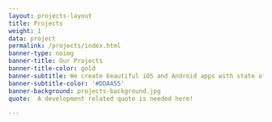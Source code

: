```yaml
---
layout: projects-layout
title: Projects
weight: 1
data: project
permalink: /projects/index.html
banner-type: noimg
banner-title: Our Projects
banner-title-color: gold
banner-subtitle: We create beautiful iOS and Android apps with state of the art front-end and back-end development technologies.
banner-subtitle-color: '#DDAA55'
banner-background: projects-background.jpg
quote:  A development related quote is needed here!

---
```

